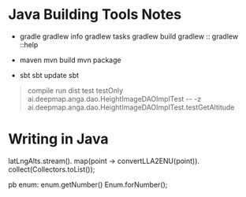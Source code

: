 Java Building Tools Notes
=========================

* gradle
gradlew info
gradlew tasks
gradlew build
gradlew :<project-dir>:<task>
gradlew :<project-dir>:help


* maven
mvn build
mvn package

* sbt
sbt update
sbt
> compile
> run
> dist
> test
> testOnly ai.deepmap.anga.dao.HeightImageDAOImplTest -- -z ai.deepmap.anga.dao.HeightImageDAOImplTest.testGetAltitude











Writing in Java
================

latLngAlts.stream().
          map(point -> convertLLA2ENU(point)).
          collect(Collectors.toList());

pb enum:
  enum.getNumber()
  Enum.forNumber();

